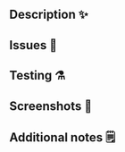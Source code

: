 ## Description :sparkles:

## Issues :bug:

## Testing :alembic:

## Screenshots :camera_flash:

## Additional notes :spiral_notepad:
